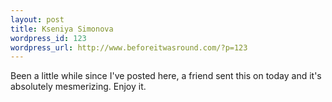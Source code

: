 ```yaml
--- 
layout: post
title: Kseniya Simonova
wordpress_id: 123
wordpress_url: http://www.beforeitwasround.com/?p=123
---
```

Been a little while since I've posted here, a friend sent this on today and it's absolutely mesmerizing.  Enjoy it.

<object width="425" height="344"><param name="movie" value="http://www.youtube.com/v/vOhf3OvRXKg&hl=en_US&fs=1&"></param><param name="allowFullScreen" value="true"></param><param name="allowscriptaccess" value="always"></param><embed src="http://www.youtube.com/v/vOhf3OvRXKg&hl=en_US&fs=1&" type="application/x-shockwave-flash" allowscriptaccess="always" allowfullscreen="true" width="425" height="344"></embed></object>
